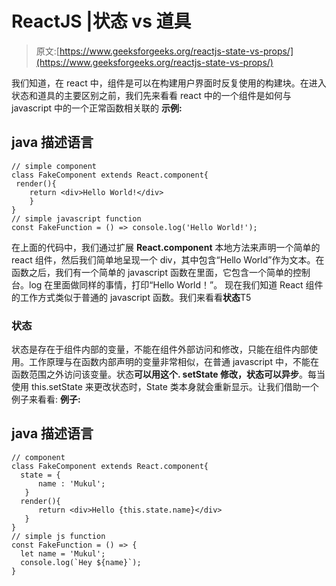 # ReactJS |状态 vs 道具

> 原文:[https://www.geeksforgeeks.org/reactjs-state-vs-props/](https://www.geeksforgeeks.org/reactjs-state-vs-props/)

我们知道，在 react 中，组件是可以在构建用户界面时反复使用的构建块。在进入状态和道具的主要区别之前，我们先来看看 react 中的一个组件是如何与 javascript 中的一个正常函数相关联的
**示例:**

## java 描述语言

```
// simple component
class FakeComponent extends React.component{
 render(){
    return <div>Hello World!</div>
    }
}
// simple javascript function
const FakeFunction = () => console.log('Hello World!');
```

在上面的代码中，我们通过扩展 **React.component** 本地方法来声明一个简单的 react 组件，然后我们简单地呈现一个 div，其中包含“Hello World”作为文本。在函数之后，我们有一个简单的 javascript 函数在里面，它包含一个简单的控制台。log 在里面做同样的事情，打印“Hello World！”。
现在我们知道 React 组件的工作方式类似于普通的 javascript 函数。我们来看看**状态**T5

### 状态

状态是存在于组件内部的变量，不能在组件外部访问和修改，只能在组件内部使用。工作原理与在函数内部声明的变量非常相似，在普通 javascript 中，不能在函数范围之外访问该变量。状态**可以用这个. setState 修改，状态可以异步**。每当使用 this.setState 来更改状态时，State 类本身就会重新显示。让我们借助一个例子来看看:
**例子:**

## java 描述语言

```
// component
class FakeComponent extends React.component{
  state = {
      name : 'Mukul';
   }
  render(){
      return <div>Hello {this.state.name}</div>
   }
}
// simple js function
const FakeFunction = () => {
  let name = 'Mukul';
  console.log(`Hey ${name}`);
}
```